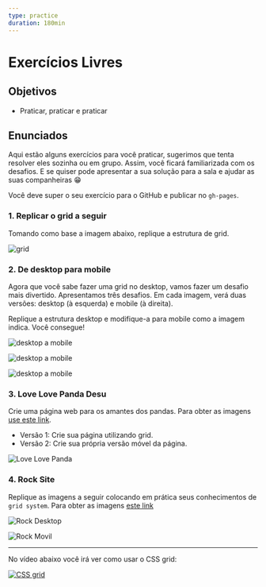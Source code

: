 ```yaml
---
type: practice
duration: 180min
---
```


# Exercícios Livres

## Objetivos

- Praticar, praticar e praticar

## Enunciados

Aqui estão alguns exercícios para você praticar, sugerimos que tenta resolver
eles sozinha ou em grupo. Assim, você ficará familiarizada com os desafios. E
se quiser pode apresentar a sua solução para a sala e ajudar as suas
companheiras 😁

Você deve super o seu exercício para o GitHub e publicar no `gh-pages`.

### 1. Replicar o grid a seguir

Tomando como base a imagem abaixo, replique a estrutura de grid.

![grid](https://raw.githubusercontent.com/Laboratoria/curricula-js/3f8afb2f9db271342808d21647911c1de5c7d19f/04-social-network/00-rwd/06-guided-exercises/ejercicio-grid-gral.png)

### 2. De desktop para mobile

Agora que você sabe fazer uma grid no desktop, vamos fazer um desafio mais
divertido. Apresentamos três desafios. Em cada imagem, verá duas versões:
desktop (à esquerda) e mobile (à direita).

Replique a estrutura desktop e modifique-a para mobile como a imagem indica. Você
consegue!

![desktop a
mobile](https://raw.githubusercontent.com/Laboratoria/curricula-js/3f8afb2f9db271342808d21647911c1de5c7d19f/04-social-network/00-rwd/06-guided-exercises/ex-desktop-mobile.png)

![desktop a
mobile](https://raw.githubusercontent.com/Laboratoria/curricula-js/3f8afb2f9db271342808d21647911c1de5c7d19f/04-social-network/00-rwd/06-guided-exercises/ex-desktop-mobile2.png)

![desktop a
mobile](https://raw.githubusercontent.com/Laboratoria/curricula-js/3f8afb2f9db271342808d21647911c1de5c7d19f/04-social-network/00-rwd/06-guided-exercises/ex-desktop-mobile3.png)

### 3. Love Love Panda Desu

Crie uma página web para os amantes dos pandas. Para obter as imagens [use este
link](https://drive.google.com/drive/folders/1H0v3wCL7I3cJWvJDs9anlCrJpg8FZv1p).

- Versão 1: Crie sua página utilizando grid.
- Versão 2: Crie sua própria versão móvel da página.

![Love Love
Panda](https://raw.githubusercontent.com/Laboratoria/curricula-js/a5233dee21c1cb455bc0c044ad4eb0f6b906f960/04-social-network/00-rwd/05-guided-exercises/love-love-panda.png)

### 4. Rock Site

Replique as imagens a seguir colocando em prática seus conhecimentos de `grid
system`. Para obter as imagens [este
link](https://drive.google.com/drive/folders/1i9wBosEqkP3LEwBsB-T8089-NY5rhZuN?usp=sharing)

![Rock
Desktop](https://raw.githubusercontent.com/Laboratoria/curricula-js/a5233dee21c1cb455bc0c044ad4eb0f6b906f960/04-social-network/00-rwd/05-guided-exercises/rock-desktop.png)

![Rock
Movil](https://raw.githubusercontent.com/Laboratoria/curricula-js/a5233dee21c1cb455bc0c044ad4eb0f6b906f960/04-social-network/00-rwd/05-guided-exercises/rock-movil.png)

***
No vídeo abaixo você irá ver como usar o CSS grid:

[![CSS
grid](https://img.youtube.com/vi/TIsxYzen6Ws/0.jpg)](https://www.youtube.com/watch?v=TIsxYzen6Ws)
